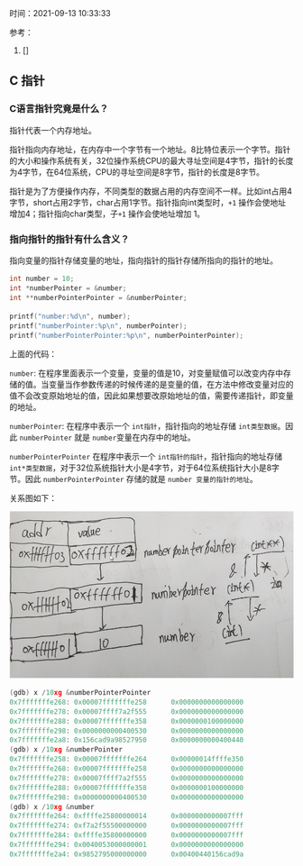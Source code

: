 时间：2021-09-13 10:33:33

参考：

1. []

## C 指针

### C语言指针究竟是什么？

指针代表一个内存地址。

指针指向内存地址，在内存中一个字节有一个地址。8比特位表示一个字节。指针的大小和操作系统有关，32位操作系统CPU的最大寻址空间是4字节，指针的长度为4字节，在64位系统，CPU的寻址空间是8字节，指针的长度是8字节。

指针是为了方便操作内存，不同类型的数据占用的内存空间不一样。比如int占用4字节，short占用2字节，char占用1字节。指针指向int类型时，`+1` 操作会使地址增加4；指针指向char类型，子`+1` 操作会使地址增加 1。

### 指向指针的指针有什么含义？

指向变量的指针存储变量的地址，指向指针的指针存储所指向的指针的地址。

```c
int number = 10;
int *numberPointer = &number;
int **numberPointerPointer = &numberPointer;

printf("number:%d\n", number);
printf("numberPointer:%p\n", numberPointer);
printf("numberPointerPointer:%p\n", numberPointerPointer);
```

上面的代码：

`number`: 在程序里面表示一个变量，变量的值是10，对变量赋值可以改变内存中存储的值。当变量当作参数传递的时候传递的是变量的值，在方法中修改变量对应的值不会改变原始地址的值，因此如果想要改原始地址的值，需要传递指针，即变量的地址。

`numberPointer`: 在程序中表示一个 `int指针`，指针指向的地址存储 `int类型数据`。因此 `numberPointer` 就是 `number`变量在内存中的地址。

`numberPointerPointer` 在程序中表示一个 `int指针的指针`，指针指向的地址存储 `int*类型数据`，对于32位系统指针大小是4字节，对于64位系统指针大小是8字节。因此 `numberPointerPointer` 存储的就是 `number 变量的指针的地址`。

关系图如下：

![](../../img/c/c_pointer.png)

```c
(gdb) x /10xg &numberPointerPointer
0x7fffffffe268: 0x00007fffffffe258      0x0000000000000000
0x7fffffffe278: 0x00007ffff7a2f555      0x0000000000000000
0x7fffffffe288: 0x00007fffffffe358      0x0000000100000000
0x7fffffffe298: 0x0000000000400530      0x0000000000000000
0x7fffffffe2a8: 0x156cad9a98527950      0x0000000000400440
(gdb) x /10xg &numberPointer
0x7fffffffe258: 0x00007fffffffe264      0x00000014ffffe350
0x7fffffffe268: 0x00007fffffffe258      0x0000000000000000
0x7fffffffe278: 0x00007ffff7a2f555      0x0000000000000000
0x7fffffffe288: 0x00007fffffffe358      0x0000000100000000
0x7fffffffe298: 0x0000000000400530      0x0000000000000000
(gdb) x /10xg &number
0x7fffffffe264: 0xffffe25800000014      0x0000000000007fff
0x7fffffffe274: 0xf7a2f55500000000      0x0000000000007fff
0x7fffffffe284: 0xffffe35800000000      0x0000000000007fff
0x7fffffffe294: 0x0040053000000001      0x0000000000000000
0x7fffffffe2a4: 0x9852795000000000      0x00400440156cad9a
```
